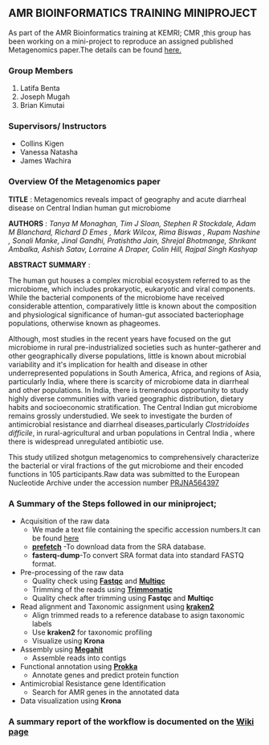 ## AMR BIOINFORMATICS TRAINING MINIPROJECT
As part of the AMR Bioinformatics training at KEMRI; CMR ,this group has been  working on a mini-project to reproduce an assigned published Metagenomics paper.The details can be found [here.](https://www.ncbi.nlm.nih.gov/pmc/articles/PMC7781581/)


### Group Members
1. Latifa Benta
2. Joseph Mugah
3. Brian Kimutai
   
### Supervisors/ Instructors
- Collins Kigen
- Vanessa Natasha
- James Wachira


### Overview Of the Metagenomics paper
**TITLE** : Metagenomics reveals impact of geography and acute diarrheal disease on Central Indian human gut microbiome

**AUTHORS** : *Tanya M Monaghan, Tim J Sloan, Stephen R Stockdale, Adam M Blanchard, Richard D Emes , Mark Wilcox, Rima Biswas , Rupam Nashine , Sonali Manke, Jinal Gandhi, Pratishtha Jain, Shrejal Bhotmange, Shrikant Ambalka, Ashish Satav, Lorraine A Draper, Colin Hill, Rajpal Singh Kashyap*

**ABSTRACT SUMMARY** : 

The human gut houses a complex microbial ecosystem referred to as the microbiome, which includes prokaryotic, eukaryotic and viral components. While the bacterial components of the microbiome have received considerable attention, comparatively little is known about the composition and physiological significance of human-gut associated bacteriophage populations, otherwise known as phageomes.

Although, most studies in the recent years have focused on the gut microbiome in rural pre-industrialized societies such as hunter-gatherer and other geographically diverse populations, little is known about microbial variability and it's implication for health and disease in other underrepresented populations in South America, Africa, and regions of Asia, particularly India, where there is scarcity of microbiome data in diarrheal and other populations.
In India, there is tremendous opportunity to study highly diverse communities with varied geographic distribution, dietary habits and socioeconomic stratification. The Central Indian gut microbiome remains grossly understudied. We seek to investigate the burden of antimicrobial resistance and diarrheal diseases,particularly *Clostridoides difficile*, in rural-agricultural and urban populations in Central India , where there is widespread unregulated antibiotic use. 

This study utilized shotgun metagenomics to comprehensively characterize the bacterial or viral fractions of the gut microbiome and their encoded functions in 105 participants.Raw data was submitted to the European Nucleotide Archive under the accession number [PRJNA564397](https://www.ncbi.nlm.nih.gov/bioproject/PRJNA564397)

### A Summary of the Steps followed in our miniproject;
- Acquisition of the raw data
     - We made a text file containing the specific accession numbers.It can be found [here](https://github.com/LatifahBenta/Miniproject-Metagenomics/blob/main/Raw%20Data/SRA_accessions.txt)
     - [**prefetch**]( https://github.com/ncbi/sra-tools) -To download data from the SRA database.
     - **fasterq-dump**-To convert SRA format data into standard FASTQ format.
- Pre-processing of the raw data
     - Quality check using [**Fastqc**](https://github.com/s-andrews/FastQC) and [**Multiqc**](https://github.com/ewels/MultiQC)
     - Trimming of the reads using [**Trimmomatic**](https://github.com/usadellab/Trimmomatic)
     - Quality check after trimming using **Fastqc** and **Multiqc**
-  Read alignment and Taxonomic assignment using [**kraken2**](https://github.com/DerrickWood/kraken2) 
     - Align trimmed reads to a reference database to asign taxonomic labels
     - Use **kraken2** for taxonomic profiling
     - Visualize using **Krona**
-  Assembly using [**Megahit**](https://github.com/voutcn/megahit)
     - Assemble reads into contigs
- Functional annotation using [**Prokka**](https://github.com/tseemann/prokka)
     - Annotate genes and predict protein function
- Antimicrobial Resistance gene Identification
     - Search for AMR genes in the annotated data
- Data visualization using **Krona** 

### A summary report of the workflow is documented on the [Wiki page]()
